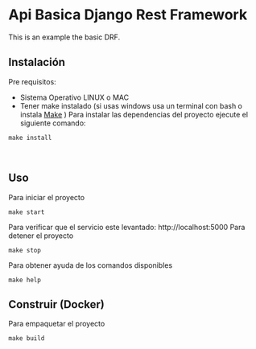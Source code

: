 # Api Basica Django Rest Framework
This is an example the basic DRF.
​
## Instalación
Pre requisitos:
- Sistema Operativo LINUX o MAC
- Tener make instalado (si usas windows usa un terminal con bash o instala [Make](http://gnuwin32.sourceforge.net/packages/make.htm) )
​
Para instalar las dependencias del proyecto ejecute el siguiente comando:
```
make install 
```
​
## Uso
Para iniciar el proyecto
```
make start 
```
Para verificar que el servicio este levantado: http://localhost:5000
​
Para detener el proyecto 
```
make stop
```
Para obtener ayuda de los comandos disponibles
```
make help 
```
## Construir (Docker)
Para empaquetar el proyecto
```
make build
```
​

